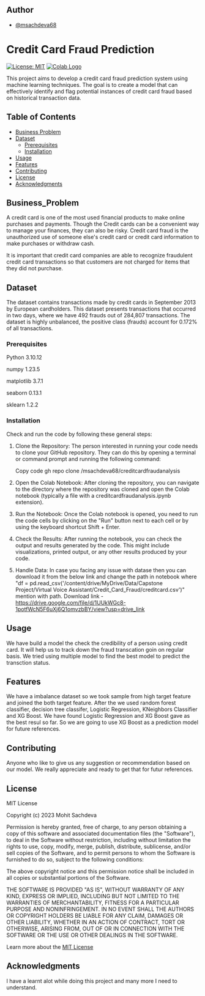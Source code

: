 
## Author

- [@msachdeva68](https://github.com/msachdeva68)

# Credit Card Fraud Prediction

[![License: MIT](https://img.shields.io/badge/License-MIT-yellow.svg)](https://opensource.org/licenses/MIT)
[![Colab Logo](https://colab.research.google.com/assets/colab-badge.svg)](https://github.com/msachdeva68/creditcardfraudanalysis/blob/main/creditcardfraudanaysis.ipynb)





This project aims to develop a credit card fraud prediction system using machine learning techniques. The goal is to create a model that can effectively identify and flag potential instances of credit card fraud based on historical transaction data.



## Table of Contents
- [Business Problem](#business_problem)
- [Dataset](#dataset)
  - [Prerequisites](#prerequisites)
  - [Installation](#installation)
- [Usage](#usage)
- [Features](#features)
- [Contributing](#contributing)
- [License](#license)
- [Acknowledgments](#acknowledgments)


## Business_Problem

A credit card is one of the most used financial products to make online purchases and payments. Though the Credit cards can be a convenient way to manage your finances, they can also be risky. Credit card fraud is the unauthorized use of someone else's credit card or credit card information to make purchases or withdraw cash.

It is important that credit card companies are able to recognize fraudulent credit card transactions so that customers are not charged for items that they did not purchase.


## Dataset

The dataset contains transactions made by credit cards in September 2013 by European cardholders. This dataset presents transactions that occurred in two days, where we have 492 frauds out of 284,807 transactions. The dataset is highly unbalanced, the positive class (frauds) account for 0.172% of all transactions.

### Prerequisites

Python 3.10.12

numpy 1.23.5

matplotlib 3.7.1

seaborn 0.13.1

sklearn 1.2.2




### Installation

Check and run the code by following these general steps:

1. Clone the Repository:
   The person interested in running your code needs to clone your GitHub repository. They can do this by opening a terminal or command prompt and running the following command:

    Copy code
    gh repo clone /msachdeva68/creditcardfraudanalysis


3. Open the Colab Notebook:
   After cloning the repository, you can navigate to the directory where the repository was cloned and open the Colab notebook (typically a file with a creditcardfraudanalysis.ipynb extension). 

4. Run the Notebook:
   Once the Colab notebook is opened, you need to run the code cells by clicking on the "Run" button next to each cell or by using the keyboard shortcut Shift + Enter. 

5. Check the Results:
   After running the notebook, you can check the output and results generated by the code. This might include visualizations, printed output, or any other results produced by your code.

6. Handle Data:
   In case you facing any issue with datase then you can download it from the below link and change the path in notebook where "df = pd.read_csv('/content/drive/MyDrive/Data/Capstone Project/Virtual Voice Assistant/Credit_Card_Fraud/creditcard.csv')"   mention with path.
   Download link -  
  https://drive.google.com/file/d/1UUkWGc8-1potfWcN5F6uXj6Q1omvzbBY/view?usp=drive_link


## Usage

We have build a model the check the credibility of a person using credit card. It will help us to track down the fraud transcation goin on regular basis. 
We tried using multiple model to find the best model to predict the transction status.

## Features

We have a imbalance dataset so we took sample from high target feature and joined the both target feature.
After the we used random forest classifier, decision tree classifer, Logistic Regression, KNeighbors Classifier and XG Boost. We have found Logistic Regression and XG Boost gave as the best resul so far. 
So we are going to use XG Boost as a prediction model for future references.

## Contributing

Anyone who like to give us any suggestion or recommendation based on our model. We really appreciate and ready to get that for futur references.

## License

MIT License

Copyright (c) 2023 Mohit Sachdeva

Permission is hereby granted, free of charge, to any person obtaining a copy
of this software and associated documentation files (the "Software"), to deal
in the Software without restriction, including without limitation the rights
to use, copy, modify, merge, publish, distribute, sublicense, and/or sell
copies of the Software, and to permit persons to whom the Software is
furnished to do so, subject to the following conditions:

The above copyright notice and this permission notice shall be included in all
copies or substantial portions of the Software.

THE SOFTWARE IS PROVIDED "AS IS", WITHOUT WARRANTY OF ANY KIND, EXPRESS OR
IMPLIED, INCLUDING BUT NOT LIMITED TO THE WARRANTIES OF MERCHANTABILITY,
FITNESS FOR A PARTICULAR PURPOSE AND NONINFRINGEMENT. IN NO EVENT SHALL THE
AUTHORS OR COPYRIGHT HOLDERS BE LIABLE FOR ANY CLAIM, DAMAGES OR OTHER
LIABILITY, WHETHER IN AN ACTION OF CONTRACT, TORT OR OTHERWISE, ARISING FROM,
OUT OF OR IN CONNECTION WITH THE SOFTWARE OR THE USE OR OTHER DEALINGS IN THE
SOFTWARE.

Learn more about the [MIT License](LICENSE)

## Acknowledgments

I have a learnt alot while doing this project and many more I need to understand.

